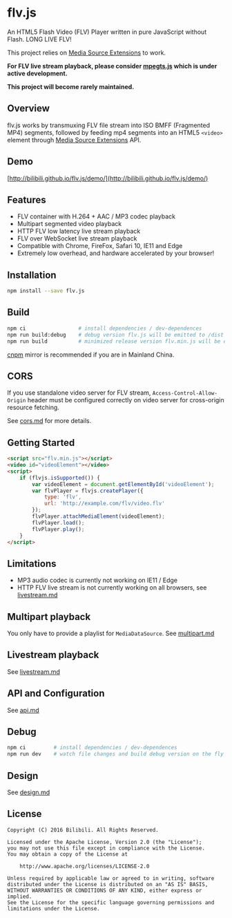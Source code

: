 flv.js  
========

An HTML5 Flash Video (FLV) Player written in pure JavaScript without Flash. LONG LIVE FLV!

This project relies on [Media Source Extensions] to work.

**For FLV live stream playback, please consider [mpegts.js] which is under active development.**

**This project will become rarely maintained.**

[mpegts.js]: https://github.com/xqq/mpegts.js
## Overview

flv.js works by transmuxing FLV file stream into ISO BMFF (Fragmented MP4) segments, followed by feeding mp4 segments into an HTML5 `<video>` element through [Media Source Extensions] API.

[Media Source Extensions]: https://w3c.github.io/media-source/
## Demo

[http://bilibili.github.io/flv.js/demo/](http://bilibili.github.io/flv.js/demo/)

## Features

- FLV container with H.264 + AAC / MP3 codec playback
- Multipart segmented video playback
- HTTP FLV low latency live stream playback
- FLV over WebSocket live stream playback
- Compatible with Chrome, FireFox, Safari 10, IE11 and Edge
- Extremely low overhead, and hardware accelerated by your browser!

## Installation

```bash
npm install --save flv.js
```

## Build

```bash
npm ci                 # install dependencies / dev-dependences
npm run build:debug    # debug version flv.js will be emitted to /dist
npm run build          # minimized release version flv.min.js will be emitted to /dist
```

[cnpm](https://github.com/cnpm/cnpm) mirror is recommended if you are in Mainland China.

## CORS

If you use standalone video server for FLV stream, `Access-Control-Allow-Origin` header must be configured correctly on video server for cross-origin resource fetching.

See [cors.md](docs/cors.md) for more details.

## Getting Started

```html
<script src="flv.min.js"></script>
<video id="videoElement"></video>
<script>
    if (flvjs.isSupported()) {
        var videoElement = document.getElementById('videoElement');
        var flvPlayer = flvjs.createPlayer({
            type: 'flv',
            url: 'http://example.com/flv/video.flv'
        });
        flvPlayer.attachMediaElement(videoElement);
        flvPlayer.load();
        flvPlayer.play();
    }
</script>
```

## Limitations

- MP3 audio codec is currently not working on IE11 / Edge
- HTTP FLV live stream is not currently working on all browsers, see [livestream.md](docs/livestream.md)

## Multipart playback

You only have to provide a playlist for `MediaDataSource`. See [multipart.md](docs/multipart.md)

## Livestream playback

See [livestream.md](docs/livestream.md)

## API and Configuration

See [api.md](docs/api.md)

## Debug

```bash
npm ci         # install dependencies / dev-dependences
npm run dev    # watch file changes and build debug version on the fly
```

## Design

See [design.md](docs/design.md)

## License

```
Copyright (C) 2016 Bilibili. All Rights Reserved.

Licensed under the Apache License, Version 2.0 (the "License");
you may not use this file except in compliance with the License.
You may obtain a copy of the License at

    http://www.apache.org/licenses/LICENSE-2.0

Unless required by applicable law or agreed to in writing, software
distributed under the License is distributed on an "AS IS" BASIS,
WITHOUT WARRANTIES OR CONDITIONS OF ANY KIND, either express or implied.
See the License for the specific language governing permissions and
limitations under the License.
```
